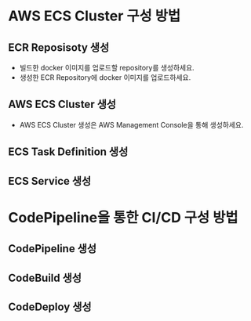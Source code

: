 # AWS ECS Cluster 구성 방법
## ECR Reposisoty 생성
- 빌드한 docker 이미지를 업로드할 repository를 생성하세요.
- 생성한 ECR Repository에 docker 이미지를 업로드하세요.
## AWS ECS Cluster 생성
- AWS ECS Cluster 생성은 AWS Management Console을 통해 생성하세요.
## ECS Task Definition 생성
## ECS Service 생성

# CodePipeline을 통한 CI/CD 구성 방법
## CodePipeline 생성
## CodeBuild 생성
## CodeDeploy 생성
